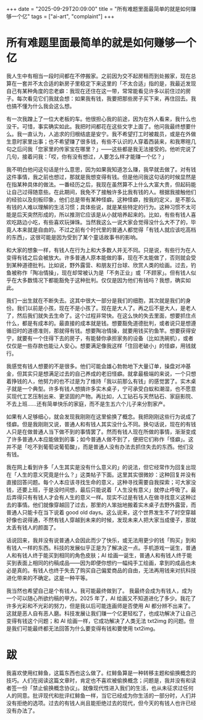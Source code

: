 +++
date = "2025-09-29T20:09:00"
title = "所有难题里面最简单的就是如何赚够一个亿"
tags = ["ai-art", "complaint"]
+++

# 所有难题里面最简单的就是如何赚够一个亿

我人生中有相当一段时间都在不停搬家。之前因为交不起房租而到处搬家，现在总算在一套并不太合适的新房子里稳定下来这里的「不太合适」指的是，我最近发现自己有某种角度的恋老癖：我现在还住在这一带，常常能看见许多以前住过的房子。每次看见它们我就会想：如果我有钱，我要把那些房子买下来，再住回去。我也搞不懂为什么我会这么想。

有一次我蹭上了一位大老板的车。他很担心我的前途，因为在外人看来，我什么也没干。可惜，事实确实如此。我把时间都花在这些文字上面了。他问我最终想要什么。我一直认为，人追求的归根结底是安宁。我不希望打工时被裁员，或是在外做生意时家里出事；也不希望赚了很多钱，有些不认识的人穿着西装来，和我寒暄几句之后问我「您家里的传家宝在哪里？」——这些都是我无法接受的。他听完说了几句，接着问我：「哎，你有没有想过，人要怎么样才能赚一个亿？」

我不明白他问这句话是什么意思，因为如果我知道怎么赚，我早就去做了。对有钱这件事情，我之前也想过，那就是我想变得有钱。但是他问我这句话的时候显然是在指某种具体的做法。一番经历之后，我现在虽然算不上什么大富大贵，但起码能让自己过得随意些。在此期间，我免不了接触许多比我有钱的人。根据我接触他们的经验以及刻板印象，他们总是带有某种怪癖。这种怪癖，按我的定义，是不那么有钱的人难以理解的生活习惯；具体些说，就是某些特定的行为。这种习惯不太可能是后天突然形成的，所以推测它应该是从小就培养起来的。比如，有些有钱人喜欢吃路边小吃，有些喜欢玩弹珠。当然我这么一说大家会觉得没什么大不了的，毕竟人本来就是自由的。不过之前有个时代里的普通人都觉得「有钱人就应该吃高档的东西」，这很可能是因为受到了某个童话故事书的影响。

和大家的想象一样，有钱人在行为上和大多数人并无不同。只是说，有些行为在人变得有钱之后会被放大。许多普通人原本能做的事，现在不太能做了，否则就会受到某种道德批判。比如说，野外露营、和朋友打台球、欣赏人类的绘画。过去，钓鱼被称作「陶冶情操」，现在却常被认为是「不务正业」或「不顾家」。但有钱人似乎在大多数情况下都能豁免于这种批判。仅仅是因为他们有钱吗？我想，确实如此。

我们一出生就在不断失去。这其中很大一部分是我们的细胞，其次就是我们的身份。我们以前是小孩，现在不是小孩了。现在是大人了。再之后不是大人，是老人了，然后我们就失去生命了。这个过程非常快。在这么快的失去里面，想要抓住点什么，都是有成本的。最直接的成本就是钱。想要豁免道德批判，或者说只是想遵循旧时的道德准则，那就得有钱。想要陶冶情操，就要用钱买钓鱼竿。想要获得安宁，就要有一个住得下去的房子，有能替你承担家务的设备（比如洗碗机），或者仅仅是一些存款也能让人安心。想要满足像我这样「住回老破小」的怪癖，用钱就行。

我感觉有钱人想要的不是很多。他们可能会雄心勃勃地下大量订单，操盘对冲基金，但其实只是想满足过去的自己养成的老旧怪癖。就拿最极端的来说，一个只想着挣钱的人，他努力的也不过是为了维持「我以前那么有钱」的感觉罢了。实木桌子就是一个典型。许多有钱人想搞许多实木桌子，宁可承受白蚁和潮湿，也不愿意买现代工艺压制出来、更坚固的产物。再比如，人工钻石与天然钻石、家庭影院、不去上班……还有简单快乐的家庭，而不是生五六个儿子来分割家产。

如果有人足够细心，就会发现我刚刚在这里偷换了概念。我把刚刚这些行为说成了怪癖。但是我刚刚又说，普通人和有钱人其实没什么不同。换句话说，现在的有钱人只是在做普通人当下做不到的事情罢了。然而有钱人现在所做的事情，渐渐变成了许多普通人本应能做到的事；如今普通人做不到了，便把它们称作「怪癖」。这并不是「吃不到葡萄说葡萄酸」，而是普通人没有办法去抓住失去的东西。他们没有钱。

我在网上看到许多「人生其实是没有什么意义的」的说法，但它经常作为回复出现在「人生的意义究竟是什么？」这类帖子下面。这里其实很微妙：这种回复并没有直接回答问题。每个人本应该寻找生命的意义，这种寻找需要自我探索；可大家没钱，还要上班，于是没时间想，最后只能说着「人生没有意义」就停止呼吸了。最后弄得只有有钱人才会有人生的意义一样。现实不过是有钱人在做寻找意义这种过去的事情。他们就像穿越回了过去，那里的人笨拙地搬着实木桌子去野外露营，而普通人只能卡在当下说着 good old days。这么说来，这个世界发生不了时空穿越好像也说得通，不然有钱人穿越到未来的时候，发现未来人把大家当成傻子，那就太丢有钱人的颜面了。

话说回来，我并没有说普通人会因此而少了快乐，或无法用更少的钱「购买」到和有钱人一样的东西。科技的发展似乎正是为了解决这一点。手机游戏一诞生，普通人和有钱人终于能买到相同的角色皮肤；AI 绘画一诞生，普通人和有钱人终于能买到表面上相同的约稿成品——因为即便你想约一幅纯手工绘画，拿到的成品也未必是真的。有钱人也终于失去了购买自己偏爱商品的自由，无法再用钱来对抗科技进化带来的不确定。这是一种平等。

我当然也希望自己是个有钱人。我可能最终做到了。 我最终会成为有钱人，成为一个可以随心所欲约稿的甲方。2025 年了，AI 绘画又不知道进化了多少。我花了许多光彩和不光彩的努力，但是我以后可能连画师是否使用 AI 都分辨不出来了。这就是恶人自有恶人磨。科技发展让我们赚一个亿更轻松了，也成功解决了让自己变得有钱这个问题；和 AI 绘画一样，它成功解决了人类无法 txt2img 的问题。但是我们可能最终都无法回答为什么要变得有钱和要使用 txt2img。

# 跋

我喜欢使用红鲱鱼，这篇东西也这么做了。红鲱鱼算是一种转移主题和偷换概念的技巧。人们在阅读这篇文章时，肯定也不喜欢被偷换概念；问题是，我并没有和读者签一份「禁止偷换概念协议」。就像现代性进入我们的生活，也从未征求过任何人的同意。批评现代和批评红鲱鱼一样，当它已经成为你生活的一部分时，人们并没有拒绝的选项。过去的有钱人尚且能拒绝过去的现代，但今天的有钱人也许已经没有办法了。
